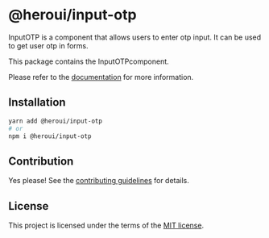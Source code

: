 # @heroui/input-otp

InputOTP is a component that allows users to enter otp input. It can be used to get user otp in forms.

This package contains the InputOTPcomponent.

Please refer to the [documentation](https://nextui.org/docs/components/input-otp) for more information.

## Installation

```sh
yarn add @heroui/input-otp
# or
npm i @heroui/input-otp
```

## Contribution

Yes please! See the
[contributing guidelines](https://github.com/frontio-ai/heroui/blob/master/CONTRIBUTING.md)
for details.

## License

This project is licensed under the terms of the
[MIT license](https://github.com/frontio-ai/heroui/blob/master/LICENSE).

